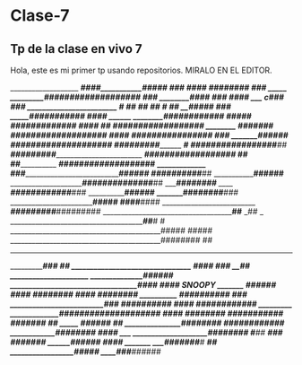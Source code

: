 # Clase-7
Tp de la clase en vivo 7
--------------------------------
 Hola, este es mi primer tp usando repositorios. MIRALO EN EL EDITOR.

___________________ ____________________________####___________#####
_____________________________________________###__ ________________####
_______________________________________########___ __________________###
_____ ____________________###################___________ _______________###
_______________________####___ __________________________________________###
____________________####__________________________ ___ c____________________###
___________________###____________________________ ________________________ # ##
__________________##______________________________ _________________________##
________________# ##________________________________________________ __###____##
______________###____________________ _____###______________________######____##
______________#___________________________###_____ ______ ________##########____##
_____________##____________________________###____ __________##_########### #___###
_____________##___________________________________ _________##_##############___##
________ #######___________________________________________ ##_###############___##
_______##____##__________ ________________________________#__############### #___##
_______#__#####___________________________ ______________#__#################___##
_______#########__________________________________ ______#__ #################___##
________#########_________________________________ ______##_################_ __##
________________##________________________________ ______##_###############___##
_____________ ____###____________________________________##_#### ##########___##
___________________######________ ________________________#_#############___##
_______________________########___________________ ____ ___#_###########___###
______________________________######______________ _______##__######____###
___________________________________#####__________ ______####________####
__________________________ ____________#####_________####___#########
__________________________________________##______ _##
_ __________________________________________##_____# #
__________________________________________##### #####
__________________________________________######## ##
_______________________________________ __
_______________________________________###________ ##
________________________________ ______##___________##
____________________________________###___________ __##
_____________________ ______________###_______##______#
__________________________________##________##____ _##_## SNOOPY
_______ ___________________________#_________##_____#__##
_________________________________##_________##___ _##___##_______####
_________________________________##________##_____ #____##____###_##
__________ ________________________##_______##_____###__##__# #___##
__________________________________###_____ _##____##_#__###____##
____________________________________##_____##_____ ###__###_######
_________ _____________######________###____###__#__##_##### ##___##
_____________________##____###________### ___########_____#______##
_____________________###______##_______##_________ ______________##
_____ ________________##_________##____##_______________ _________##
______________________####_______#### ##________########________##
______________________###__________###________##__ ___##________##
___ ____________________###_##_________________##____# #________##
________________________###__________ _________##___##________###
_________________________###_#________________##__ ##________##
_______ ____________________###_________________####____#_ __##
____________________________#####___________ ____###__#_##_###
